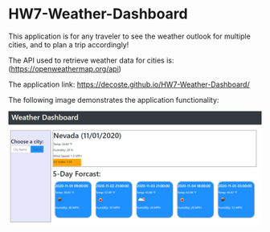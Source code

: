 # HW7-Weather-Dashboard

This application is for any  traveler to see the weather outlook for multiple cities, and to plan a trip accordingly!

The API used to retrieve weather data for cities is: (https://openweathermap.org/api) 

The application link: https://decoste.github.io/HW7-Weather-Dashboard/

The following image demonstrates the application functionality:

![weather dashboard demo](./assets/images/weather.PNG)

